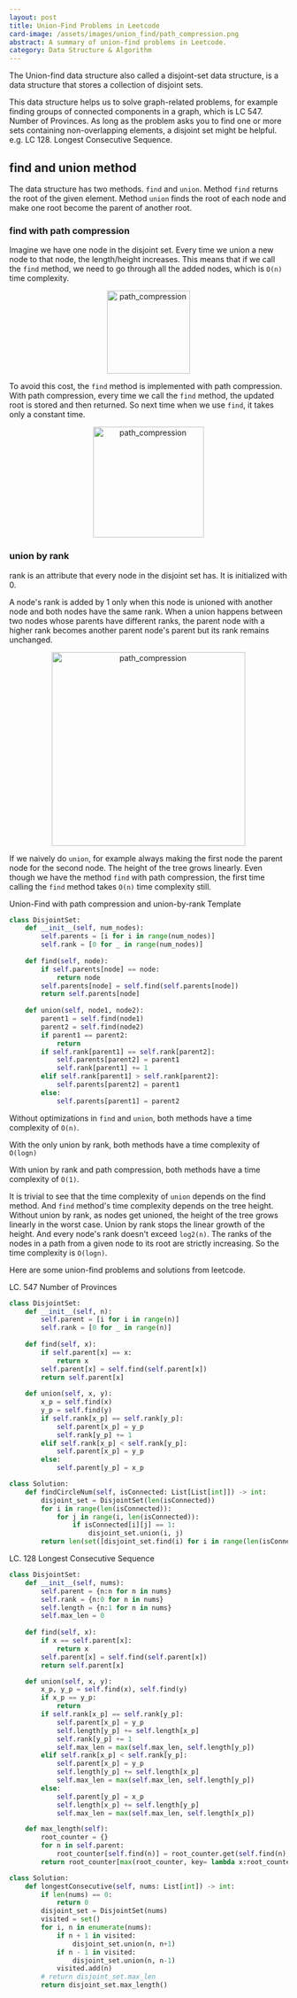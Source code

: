 ```yaml
---
layout: post
title: Union-Find Problems in Leetcode
card-image: /assets/images/union_find/path_compression.png
abstract: A summary of union-find problems in Leetcode.
category: Data Structure & Algorithm
---
```


The Union-find data structure also called a disjoint-set data structure, is a data structure that stores a collection of disjoint sets.

This data structure helps us to solve graph-related problems, for example finding groups of connected components in a graph, which is LC 547. Number of Provinces. As long as the problem asks you to find one or more sets containing non-overlapping elements, a disjoint set might be helpful. e.g. LC 128. Longest Consecutive Sequence.

## find and union method

The data structure has two methods. `find` and `union`. Method `find` returns the root of the given element. Method `union` finds the root of each node and make one root become the parent of another root.

### find with path compression

Imagine we have one node in the disjoint set. Every time we union a new node to that node, the length/height increases. This means that if we call the `find` method, we need to go through all the added nodes, which is `O(n)` time complexity.

<p style="text-align:center;">
<img src="/assets/images/union_find/initialization.png" alt="path_compression" width="150"/>
</p>

To avoid this cost, the `find` method is implemented with path compression. With path compression, every time we call the `find` method, the updated root is stored and then returned. So next time when we use `find`, it takes only a constant time.

<p style="text-align:center;">
<img src="/assets/images/union_find/path_compression.png" alt="path_compression" width="200"/>
</p>

### union by rank

rank is an attribute that every node in the disjoint set has. It is initialized with 0.

A node's rank is added by 1 only when this node is unioned with another node and both nodes have the same rank. When a union happens between two nodes whose parents have different ranks, the parent node with a higher rank becomes another parent node's parent but its rank remains unchanged.

<p style="text-align:center;">
<img src="/assets/images/union_find/union_by_rank.png" alt="path_compression" width="350"/>
</p>

If we naively do `union`, for example always making the first node the parent node for the second node. The height of the tree grows linearly. Even though we have the method `find` with path compression, the first time calling the `find` method takes `O(n)` time complexity still.

Union-Find with path compression and union-by-rank Template

```python
class DisjointSet:
    def __init__(self, num_nodes):
        self.parents = [i for i in range(num_nodes)]
        self.rank = [0 for _ in range(num_nodes)]
    
    def find(self, node):
        if self.parents[node] == node:
            return node
        self.parents[node] = self.find(self.parents[node])
        return self.parents[node]
    
    def union(self, node1, node2):
        parent1 = self.find(node1)
        parent2 = self.find(node2)
        if parent1 == parent2:
            return 
        if self.rank[parent1] == self.rank[parent2]:
            self.parents[parent2] = parent1
            self.rank[parent1] += 1
        elif self.rank[parent1] > self.rank[parent2]:
            self.parents[parent2] = parent1
        else:
            self.parents[parent1] = parent2
```

Without optimizations in `find` and `union`, both methods have a time complexity of `O(n)`.

With the only union by rank, both methods have a time complexity of `O(logn)`

With union by rank and path compression, both methods have a time complexity of `O(1)`.

It is trivial to see that the time complexity of `union`  depends on the find method. And `find` method's time complexity depends on the tree height. Without union by rank, as nodes get unioned, the height of the tree grows linearly in the worst case. Union by rank stops the linear growth of the height. And every node's rank doesn't exceed `log2(n)`. The ranks of the nodes in a path from a given node to its root are strictly increasing. So the time complexity is `O(logn)`.

Here are some union-find problems and solutions from leetcode.

LC. 547 Number of Provinces

```python
class DisjointSet:
    def __init__(self, n):
        self.parent = [i for i in range(n)]
        self.rank = [0 for _ in range(n)]
    
    def find(self, x):
        if self.parent[x] == x:
            return x
        self.parent[x] = self.find(self.parent[x])
        return self.parent[x]
    
    def union(self, x, y):
        x_p = self.find(x)
        y_p = self.find(y)
        if self.rank[x_p] == self.rank[y_p]:
            self.parent[x_p] = y_p
            self.rank[y_p] += 1
        elif self.rank[x_p] < self.rank[y_p]:
            self.parent[x_p] = y_p
        else:
            self.parent[y_p] = x_p

class Solution:
    def findCircleNum(self, isConnected: List[List[int]]) -> int:
        disjoint_set = DisjointSet(len(isConnected))
        for i in range(len(isConnected)):
            for j in range(i, len(isConnected)):
                if isConnected[i][j] == 1:
                    disjoint_set.union(i, j)
        return len(set([disjoint_set.find(i) for i in range(len(isConnected))]))
```

LC. 128 Longest Consecutive Sequence

```python
class DisjointSet:
    def __init__(self, nums):
        self.parent = {n:n for n in nums}
        self.rank = {n:0 for n in nums}
        self.length = {n:1 for n in nums}
        self.max_len = 0
        
    def find(self, x):
        if x == self.parent[x]:
            return x
        self.parent[x] = self.find(self.parent[x])
        return self.parent[x]

    def union(self, x, y):
        x_p, y_p = self.find(x), self.find(y)
        if x_p == y_p:
            return
        if self.rank[x_p] == self.rank[y_p]:
            self.parent[x_p] = y_p
            self.length[y_p] += self.length[x_p]
            self.rank[y_p] += 1
            self.max_len = max(self.max_len, self.length[y_p])
        elif self.rank[x_p] < self.rank[y_p]:
            self.parent[x_p] = y_p
            self.length[y_p] += self.length[x_p]
            self.max_len = max(self.max_len, self.length[y_p])
        else:
            self.parent[y_p] = x_p
            self.length[x_p] += self.length[y_p]
            self.max_len = max(self.max_len, self.length[x_p])

    def max_length(self):
        root_counter = {}
        for n in self.parent:
            root_counter[self.find(n)] = root_counter.get(self.find(n), 0) + 1
        return root_counter[max(root_counter, key= lambda x:root_counter[x])]

class Solution:
    def longestConsecutive(self, nums: List[int]) -> int:
        if len(nums) == 0:
            return 0
        disjoint_set = DisjointSet(nums)
        visited = set()
        for i, n in enumerate(nums):
            if n + 1 in visited:
                disjoint_set.union(n, n+1)
            if n - 1 in visited:
                disjoint_set.union(n, n-1)
            visited.add(n)
        # return disjoint_set.max_len
        return disjoint_set.max_length()
```
